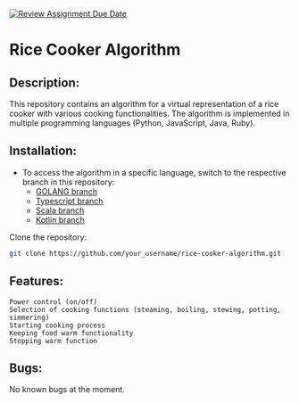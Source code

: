 [![Review Assignment Due Date](https://classroom.github.com/assets/deadline-readme-button-24ddc0f5d75046c5622901739e7c5dd533143b0c8e959d652212380cedb1ea36.svg)](https://classroom.github.com/a/PHq8Kfj_)
# Rice Cooker Algorithm

## Description:
This repository contains an algorithm for a virtual representation of a rice cooker with various cooking functionalities. The algorithm is implemented in multiple programming languages (Python, JavaScript, Java, Ruby).

## Installation:
- To access the algorithm in a specific language, switch to the respective branch in this repository:
    - [GOLANG branch](https://github.com/hei-school/cc-d2-my-rice-cooker-YlanNaly/tree/feature/golang)
    - [Typescript branch](https://github.com/hei-school/cc-d2-my-rice-cooker-YlanNaly/tree/feature/golang)
    - [Scala branch](https://github.com/hei-school/cc-d2-my-rice-cooker-YlanNaly/tree/feature/scala)
    - [Kotlin branch](https://github.com/hei-school/cc-d2-my-rice-cooker-YlanNaly/tree/feature/kotlin)

Clone the repository:
```bash
git clone https://github.com/your_username/rice-cooker-algorithm.git
```

## Features:

    Power control (on/off)
    Selection of cooking functions (steaming, boiling, stewing, potting, simmering)
    Starting cooking process
    Keeping food warm functionality
    Stopping warm function

## Bugs:

No known bugs at the moment.
